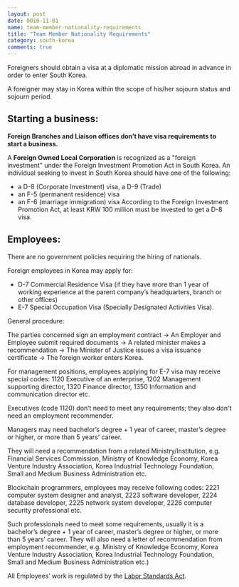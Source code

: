 ```yaml
---
layout: post
date: 0010-11-01
name: team-member-nationality-requirements
title: "Team Member Nationality Requirements"
category: south-korea
comments: true
---
```


Foreigners should obtain a visa at a diplomatic mission abroad in advance in order to enter South Korea.

A foreigner may stay in Korea within the scope of his/her sojourn status and sojourn period. 

## Starting a business:

**Foreign Branches and Liaison offices don’t have visa requirements to start a business.**

A **Foreign Owned Local Corporation** is recognized as a "foreign investment" under the Foreign Investment Promotion Act in South Korea. An individual seeking to invest in South Korea should have one of the following:
- a D-8 (Corporate Investment) visa, a D-9 (Trade) 
- an F-5 (permanent residence) visa 
- an F-6 (marriage immigration) visa 
According to the Foreign Investment Promotion Act, at least KRW 100 million must be invested to get a D-8 visa.

## Employees:

There are no government policies requiring the hiring of nationals. 

Foreign employees in Korea may apply for:

- D-7 Commercial Residence Visa (if they have more than 1 year of working experience at the parent company’s headquarters, branch or other offices) 
- E-7 Special Occupation Visa (Specially Designated Activities Visa).


General procedure: 

The parties concerned sign an employment contract -> An Employer and Employee submit required documents -> A related minister makes a recommendation -> The Minister of Justice issues a visa issuance certificate -> The foreign worker enters Korea.

For management positions, employees applying for E-7 visa may receive special codes: 
1120 Executive of an enterprise, 1202 Management supporting director, 1320 Finance director, 1350 Information and communication director etc. 

Executives (code 1120) don’t need to meet any requirements; they also don't need an employment recommender.

Managers may need bachelor’s degree + 1 year of career, master’s degree or higher, or more than 5 years’ career.

They will need a recommendation from a related Ministry/Institution, e.g. Financial Services Commission, Ministry of Knowledge Economy, Korea Venture Industry Association, Korea Industrial Technology Foundation, Small and Medium Business Administration etc.

Blockchain programmers, employees may receive following codes: 2221 computer system designer and analyst, 2223 software developer, 2224 database developer, 2225 network system developer, 2226 computer security professional etc.

Such professionals need to meet some requirements, usually it is a bachelor’s degree + 1 year of career, master’s degree or higher, or more than 5 years’ career. They will also need a letter of recommendation from employment recommender, e.g. Ministry of Knowledge Economy, Korea Venture Industry Association, Korea Industrial Technology Foundation, Small and Medium Business Administration etc.)

All Employees’ work is regulated by the [Labor Standards Act](http://ilo.org/dyn/natlex/docs/WEBTEXT/46401/65062/E97KOR01.htm).

